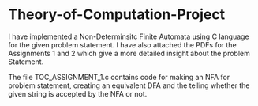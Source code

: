# Theory-of-Computation-Project

I have implemented a Non-Determinsitc Finite Automata using C language
for the given problem statement. I have also attached the PDFs for the 
Assignments 1 and 2 which give a more detailed insight about the 
problem Statement.

The file TOC_ASSIGNMENT_1.c contains code for making an NFA for problem statement, 
creating an equivalent DFA and the telling whether the given string is accepted by the NFA or not.


